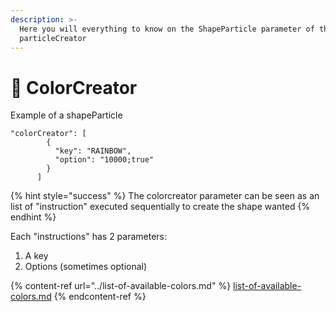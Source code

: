 ```yaml
---
description: >-
  Here you will everything to know on the ShapeParticle parameter of the
  particleCreator
---
```


# 🎨 ColorCreator

Example of a shapeParticle

```
"colorCreator": [
        {
          "key": "RAINBOW",
          "option": "10000;true"
        }
      ]
```

{% hint style="success" %}
The colorcreator parameter can be seen as an list of "instruction" executed sequentially to create the shape wanted
{% endhint %}

Each "instructions" has 2 parameters:

1. A key
2. Options (sometimes optional)

{% content-ref url="../list-of-available-colors.md" %}
[list-of-available-colors.md](../list-of-available-colors.md)
{% endcontent-ref %}

